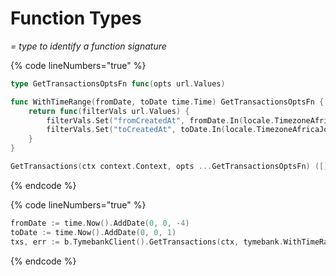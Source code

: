 # Function Types

_= type to identify a function signature_

{% code lineNumbers="true" %}
```go
type GetTransactionsOptsFn func(opts url.Values)

func WithTimeRange(fromDate, toDate time.Time) GetTransactionsOptsFn {
	return func(filterVals url.Values) {
		filterVals.Set("fromCreatedAt", fromDate.In(locale.TimezoneAfricaJohannesburg).Format(time.RFC3339))
		filterVals.Set("toCreatedAt", toDate.In(locale.TimezoneAfricaJohannesburg).Format(time.RFC3339))
	}
}

GetTransactions(ctx context.Context, opts ...GetTransactionsOptsFn) ([]Transaction, error)
```
{% endcode %}



{% code lineNumbers="true" %}
```go
fromDate := time.Now().AddDate(0, 0, -4)
toDate := time.Now().AddDate(0, 0, 1)
txs, err := b.TymebankClient().GetTransactions(ctx, tymebank.WithTimeRange(fromDate, toDate))
```
{% endcode %}
